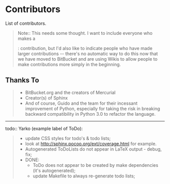 Contributors
============

List of contributors.

> Note:: This needs some thought. I want to include everyone who makes a
>
> :   contribution, but I'd also like to indicate people who have made
>     larger contributions -- there's no automatic way to do this now
>     that we have moved to BitBucket and are using Wikis to allow
>     people to make contributions more simply in the beginning.
>
Thanks To
---------

> -   BitBucket.org and the creators of Mercurial
> -   Creator(s) of Sphinx
> -   And of course, Guido and the team for their incessant improvement
>     of Python, especially for taking the risk in breaking backward
>     compatibility in Python 3.0 to refactor the language.

------------------------------------------------------------------------

todo:: Yarko (example label of ToDo):

> -   update CSS styles for todo's & todo lists;
> -   look at <http://sphinx.pocoo.org/ext/coverage.html> for example.
> -   Autogenerated ToDoLists do not appear in LaTeX output - debug,
>     fix;
> -   DONE:
>     -   ToDo does not appear to be created by make dependencies (it's
>         autogenerated);
>     -   update Makefile to always re-generate todo lists;
